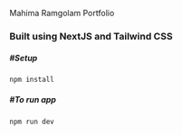 Mahima Ramgolam Portfolio

### Built using NextJS and Tailwind CSS

##### #Setup

```bash
npm install
```

##### #To run app

```bash
npm run dev
```
